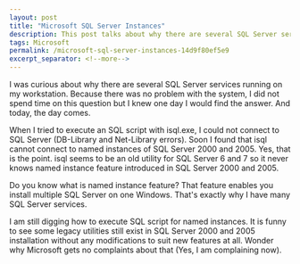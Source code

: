 ```yaml
---
layout: post
title: "Microsoft SQL Server Instances"
description: This post talks about why there are several SQL Server services running on my workstation.
tags: Microsoft
permalink: /microsoft-sql-server-instances-14d9f80ef5e9
excerpt_separator: <!--more-->
---
```

I was curious about why there are several SQL Server services running on my workstation. Because there was no problem with the system, I did not spend time on this question but I knew one day I would find the answer. And today, the day comes.
<!--more-->

When I tried to execute an SQL script with isql.exe, I could not connect to SQL Server (DB-Library and Net-Library errors). Soon I found that isql cannot connect to named instances of SQL Server 2000 and 2005. Yes, that is the point. isql seems to be an old utility for SQL Server 6 and 7 so it never knows named instance feature introduced in SQL Server 2000 and 2005.

Do you know what is named instance feature? That feature enables you install multiple SQL Server on one Windows. That's exactly why I have many SQL Server services.

I am still digging how to execute SQL script for named instances. It is funny to see some legacy utilities still exist in SQL Server 2000 and 2005 installation without any modifications to suit new features at all. Wonder why Microsoft gets no complaints about that (Yes, I am complaining now).
